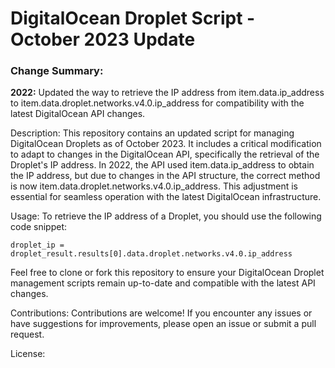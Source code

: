 # DigitalOcean Droplet Script - October 2023 Update

### Change Summary:

**2022:** Updated the way to retrieve the IP address from item.data.ip_address to item.data.droplet.networks.v4.0.ip_address for compatibility with the latest DigitalOcean API changes.


Description:
This repository contains an updated script for managing DigitalOcean Droplets as of October 2023. It includes a critical modification to adapt to changes in the DigitalOcean API, specifically the retrieval of the Droplet's IP address. In 2022, the API used item.data.ip_address to obtain the IP address, but due to changes in the API structure, the correct method is now item.data.droplet.networks.v4.0.ip_address. This adjustment is essential for seamless operation with the latest DigitalOcean infrastructure.



Usage:
To retrieve the IP address of a Droplet, you should use the following code snippet:
```
droplet_ip = droplet_result.results[0].data.droplet.networks.v4.0.ip_address
```
Feel free to clone or fork this repository to ensure your DigitalOcean Droplet management scripts remain up-to-date and compatible with the latest API changes.

Contributions:
Contributions are welcome! If you encounter any issues or have suggestions for improvements, please open an issue or submit a pull request.

License:
